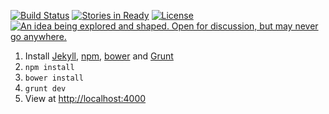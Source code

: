 [![Build Status](https://sandbox1.apis.gov.bc.ca/cis/job/data-fp-test/badge/icon)](https://sandbox1.apis.gov.bc.ca/cis/job/data-fp-test/)
[![Stories in Ready](https://badge.waffle.io/bcgov/ckanext-bcgov.png?label=ready&title=Ready)](https://waffle.io/bcgov/ckanext-bcgov)
[![License](https://img.shields.io/badge/license-MIT-blue.svg)](https://raw.githubusercontent.com/bcgov/data-fp/master/LICENSE)
<a rel="Inspiration" href="https://github.com/BCDevExchange/docs/blob/master/discussion/projectstates.md"><img alt="An idea being explored and shaped. Open for discussion, but may never go anywhere." style="border-width:0" src="http://bcdevexchange.org/badge/1.svg" title="An idea being explored and shaped. Open for discussion, but may never go anywhere." /></a>


1. Install [Jekyll](http://jekyllrb.com/), [npm](https://www.npmjs.com/), [bower](http://bower.io/) and [Grunt](http://gruntjs.com/)
2. ```npm install```
3. ```bower install```
4. ```grunt dev```
5. View at [http://localhost:4000](http://localhost:4000)
